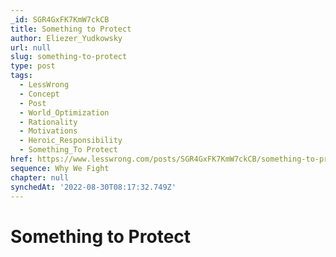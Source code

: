 ```yaml
---
_id: SGR4GxFK7KmW7ckCB
title: Something to Protect
author: Eliezer_Yudkowsky
url: null
slug: something-to-protect
type: post
tags:
  - LessWrong
  - Concept
  - Post
  - World_Optimization
  - Rationality
  - Motivations
  - Heroic_Responsibility
  - Something_To Protect
href: https://www.lesswrong.com/posts/SGR4GxFK7KmW7ckCB/something-to-protect
sequence: Why We Fight
chapter: null
synchedAt: '2022-08-30T08:17:32.749Z'
---
```

# Something to Protect

